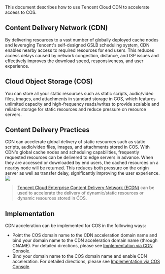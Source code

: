 
This document describes how to use Tencent Cloud CDN to accelerate access to COS.

## Content Delivery Network (CDN)
By delivering resources to a vast number of globally deployed cache nodes and leveraging Tencent's self-designed GSLB scheduling system, CDN enables nearby access to required resources for end users. This reduces access delays caused by network congestion, distance, and ISP issues and effectively improves the download speed, responsiveness, and user experience.

## Cloud Object Storage (COS)
You can store all your static resources such as static scripts, audio/video files, images, and attachments in standard storage in COS, which features unlimited capacity and high-frequency reads/writes to provide scalable and reliable storage for static resources and reduce pressure on resource servers.


## Content Delivery Practices
CDN can accelerate global delivery of static resources such as static scripts, audio/video files, images, and attachments stored in COS. With CDN's global cache nodes and scheduling capabilities, frequently requested resources can be delivered to edge servers in advance. When they are accessed or downloaded by end users, the cached resources on a nearby node will be returned. This reduces both pressure on the origin server as well as transfer delay, significantly improving the user experience.
![](https://main.qcloudimg.com/raw/66e176f86760440228d930e077f21247.png)

>[Tencent Cloud Enterprise Content Delivery Network (ECDN)](https://intl.cloud.tencent.com/product/ecdn) can be used to accelerate the delivery of dynamic/static resources or dynamic resources stored in COS.


## Implementation

CDN acceleration can be implemented for COS in the following ways:

- Point the COS domain name to the CDN acceleration domain name and bind your domain name to the CDN acceleration domain name (through CNAME). For detailed directions, please see [Implementation via CDN Console](https://intl.cloud.tencent.com/document/product/228/32984).
- Bind your domain name to the COS domain name and enable CDN acceleration. For detailed directions, please see [Implementation via COS Console](https://intl.cloud.tencent.com/document/product/228/32985).

